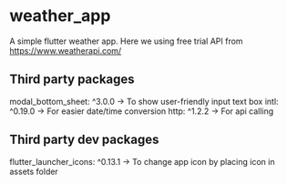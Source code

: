 # weather_app

A simple flutter weather app. Here we using free trial API from https://www.weatherapi.com/

## Third party packages

modal_bottom_sheet: ^3.0.0 ->  To show user-friendly input text box
intl: ^0.19.0 -> For easier date/time conversion
http: ^1.2.2 -> For api calling

## Third party dev packages

flutter_launcher_icons: ^0.13.1 -> To change app icon by placing icon in assets folder